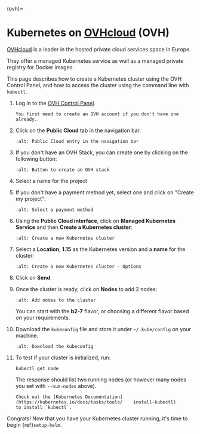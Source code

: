 (ovh)=

# Kubernetes on [OVHcloud](https://www.ovh.ie/) (OVH)

[OVHcloud](https://www.ovh.com/) is a leader in the hosted private cloud services space in Europe.

They offer a managed Kubernetes service as well as a managed private registry for Docker images.

This page describes how to create a Kubernetes cluster using the OVH Control Panel,
and how to access the cluster using the command line with `kubectl`.

1. Log in to the [OVH Control Panel](https://www.ovh.com/auth/).
   ```{note}
   You first need to create an OVH account if you don't have one already.
   ```
2. Click on the **Public Cloud** tab in the navigation bar.
   ```{image} ../../_static/images/ovh/public-cloud.png
   :alt: Public Cloud entry in the navigation bar
   ```
3. If you don't have an OVH Stack, you can create one by clicking on the following button:
   ```{image} ../../_static/images/ovh/create-ovh-stack.png
   :alt: Button to create an OVH stack
   ```
4. Select a name for the project
5. If you don't have a payment method yet, select one and click on "Create my project":
   ```{image} ../../_static/images/ovh/payment.png
   :alt: Select a payment method
   ```
6. Using the **Public Cloud interface**, click on **Managed Kubernetes Service** and
   then **Create a Kubernetes cluster**:
   ```{image} ../../_static/images/ovh/create-cluster-button.png
   :alt: Create a new Kubernetes cluster
   ```
7. Select a **Location**, **1.15** as the Kubernetes version and a **name** for the cluster:
   ```{image} ../../_static/images/ovh/create-cluster-options.png
   :alt: Create a new Kubernetes cluster - Options
   ```
8. Click on **Send**
9. Once the cluster is ready, click on **Nodes** to add 2 nodes:
   ```{image} ../../_static/images/ovh/add-nodes.png
   :alt: Add nodes to the cluster
   ```
   You can start with the **b2-7** flavor, or choosing a different flavor based
   on your requirements.
10. Download the `kubeconfig` file and store it under `~/.kube/config` on your machine.
    ```{image} ../../_static/images/ovh/kubeconfig.png
    :alt: Download the kubeconfig
    ```
11. To test if your cluster is initialized, run:

    ```
    kubectl get node
    ```

    The response should list two running nodes (or however many nodes you
    set with `--num-nodes` above).

    ```{note}
    Check out the [Kubernetes Documentation](https://kubernetes.io/docs/tasks/tools/    install-kubectl)
    to install `kubectl`.
    ```

Congrats! Now that you have your Kubernetes cluster running, it's time to
begin {ref}`setup-helm`.
